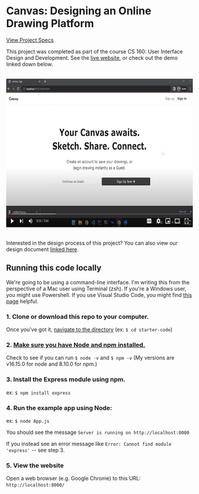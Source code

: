 # Canvas: Designing an Online Drawing Platform

[View Project Specs](https://docs.google.com/document/d/1eDBWV2iGvQ5OnpOU0W7OhmfMhAA-pF1c-jYmc1exuXA/edit?usp=sharing)

This project was completed as part of the course CS 160: User Interface Design and Development. See the [live website](https://canvas-khankamolk.vercel.app/), or check out the demo linked down below. 

\
[<img src="https://raw.githubusercontent.com/khankamolk/canvas/main/public/assets/screenshot.png" height="400">](https://youtu.be/3WZIwJMTocU)

\
Interested in the design process of this project? You can also view our design document [linked here](https://docs.google.com/document/d/17MhX_vLBtApr3-xQF4lgBIF2MnnguVqPDNjbEz6n9DM/edit?usp=sharing).


## Running this code locally

We're going to be using a command-line interface. I'm writing this from the perspective of a Mac user using Terminal (zsh). If you're a Windows user, you might use Powershell. If you use Visual Studio Code, you might find [this page](https://docs.microsoft.com/en-us/windows/dev-environment/javascript/nodejs-beginners-tutorial)
 helpful.
 
### 1. Clone or download this repo to your computer.
Once you've got it, [navigate to the directory](https://www.macworld.com/article/221277/command-line-navigating-files-folders-mac-terminal.html)
(ex: ``$ cd starter-code``)
### 2. [Make sure you have Node and npm installed.](https://docs.npmjs.com/downloading-and-installing-node-js-and-npm) 

Check to see if you can run  ``$ node -v`` and ``$ npm -v`` (My versions are v16.15.0 for node and 8.10.0 for npm.)
### 3. Install the Express module using npm. 
ex: ``$ npm install express``
### 4. Run the example app using Node:
ex: ``$ node App.js``

You should see the message ``Server is running on http://localhost:8000``

If you instead see an error message like ``Error: Cannot find module 'express'`` -- see step 3. 
### 5. View the website
Open a web browser (e.g. Google Chrome) to this URL: ``http://localhost:8000/``
